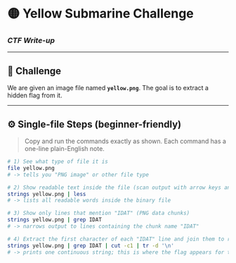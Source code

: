 # 🟡 Yellow Submarine Challenge  
### *CTF Write-up*

---

## 🧩 Challenge
We are given an image file named **`yellow.png`**. The goal is to extract a hidden flag from it.

---

## ⚙️ Single-file Steps (beginner-friendly)

> Copy and run the commands exactly as shown. Each command has a one-line plain-English note.

```bash
# 1) See what type of file it is
file yellow.png
# -> tells you "PNG image" or other file type

# 2) Show readable text inside the file (scan output with arrow keys and q to quit)
strings yellow.png | less
# -> lists all readable words inside the binary file

# 3) Show only lines that mention "IDAT" (PNG data chunks)
strings yellow.png | grep IDAT
# -> narrows output to lines containing the chunk name "IDAT"

# 4) Extract the first character of each "IDAT" line and join them to reveal the hidden text
strings yellow.png | grep IDAT | cut -c1 | tr -d '\n' 
# -> prints one continuous string; this is where the flag appears for this challenge
